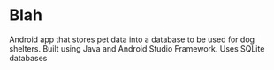 # Blah

Android app that stores pet data into a database to be used for dog shelters. Built using Java and Android Studio Framework. Uses SQLite databases
